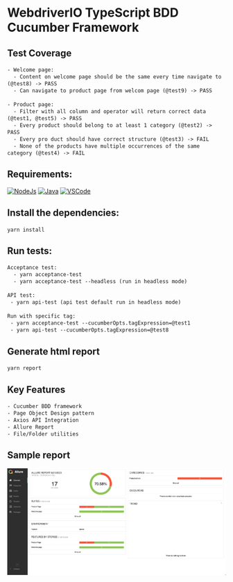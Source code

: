 # WebdriverIO TypeScript BDD Cucumber Framework

## Test Coverage

```
- Welcome page:
  - Content on welcome page should be the same every time navigate to (@test8) -> PASS
  - Can navigate to product page from welcom page (@test9) -> PASS

- Product page:
  - Filter with all column and operator will return correct data (@test1, @test5) -> PASS
  - Every product should belong to at least 1 category (@test2) -> PASS
  - Every pro duct should have correct structure (@test3) -> FAIL
  - None of the products have multiple occurrences of the same category (@test4) -> FAIL
```

## Requirements:

[![NodeJs](https://img.shields.io/badge/-NodeJS%20v18%20OR%20later-%23339933?logo=npm)](https://nodejs.org/en/download/)
[![Java](https://img.shields.io/badge/-Java%20JDK-%23007396?logo=java&logoColor=black&)](https://www.oracle.com/java/technologies/downloads/)
[![VSCode](https://img.shields.io/badge/-Visual%20Studio%20Code-%233178C6?logo=visual-studio-code)](https://code.visualstudio.com/download)

## Install the dependencies:

```
yarn install
```

## Run tests:

```
Acceptance test:
  - yarn acceptance-test
  - yarn acceptance-test --headless (run in headless mode)

API test:
 - yarn api-test (api test default run in headless mode)

Run with specific tag:
 - yarn acceptance-test --cucumberOpts.tagExpression=@test1
 - yarn api-test --cucumberOpts.tagExpression=@test8
```

## Generate html report

```
yarn report
```

## Key Features

    - Cucumber BDD framework
    - Page Object Design pattern
    - Axios API Integration
    - Allure Report
    - File/Folder utilities

## Sample report

![plot](./report.png)
